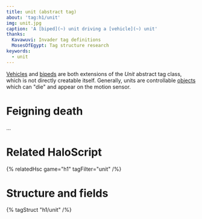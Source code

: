 ```yaml
---
title: unit (abstract tag)
about: 'tag:h1/unit'
img: unit.jpg
caption: 'A [biped](~) unit driving a [vehicle](~) unit'
thanks:
  Kavawuvi: Invader tag definitions
  MosesOfEgypt: Tag structure research
keywords:
  - unit
---
```

[Vehicles](~vehicle) and [bipeds](~biped) are both extensions of the _Unit_ abstract tag class, which is not directly creatable itself. Generally, units are controllable [objects](~object) which can "die" and appear on the motion sensor.

# Feigning death
...

# Related HaloScript
{% relatedHsc game="h1" tagFilter="unit" /%}

# Structure and fields

{% tagStruct "h1/unit" /%}
